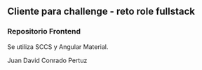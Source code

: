 ## Cliente para challenge - reto role fullstack
### Repositorio Frontend

Se utiliza SCCS y Angular Material.

Juan David Conrado Pertuz